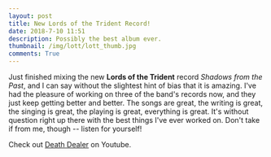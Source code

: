 ```yaml
---
layout: post
title: New Lords of the Trident Record!
date: 2018-7-10 11:51 
description: Possibly the best album ever.
thumbnail: /img/lott/lott_thumb.jpg
comments: True
---
```


Just finished mixing the new __Lords of the Trident__ record _Shadows from the Past_, and I can say without the slightest hint of bias that it is amazing. I've had the pleasure of working on three of the band's records now, and they just keep getting better and better. The songs are great, the writing is great, the singing is great, the playing is great, everything is great. It's without question right up there with the best things I've ever worked on. Don't take if from me, though -- listen for yourself!

Check out [Death Dealer](https://www.youtube.com/watch?v=TnnrMQe43Hg) on Youtube.

 